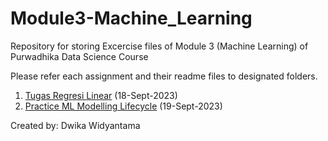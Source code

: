 # Module3-Machine_Learning
Repository for storing Excercise files of Module 3 (Machine Learning) of Purwadhika Data Science Course

Please refer each assignment and their readme files to designated folders.
1. [Tugas Regresi Linear](https://github.com/d-widyantama/Machine_Learning-Modul-3-Purwadhika/tree/main/1-Linear%20Regression-Excercise) (18-Sept-2023)
2. [Practice ML Modelling Lifecycle](https://github.com/d-widyantama/Machine_Learning-Modul-3-Purwadhika/blob/DRAFT-BRANCH/2-Machine%20Learning%20Modelling%20-%20Excercise/Module3-Day2-Excercise-TitanicPrediction.ipynb) (19-Sept-2023)
 
Created by: Dwika Widyantama
